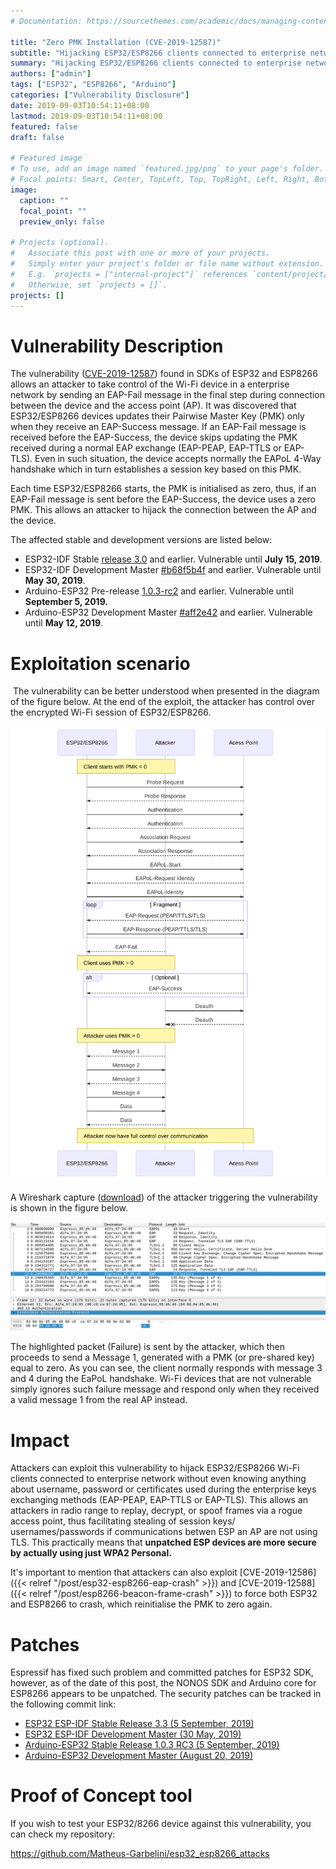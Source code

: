 ```yaml
---
# Documentation: https://sourcethemes.com/academic/docs/managing-content/

title: "Zero PMK Installation (CVE-2019-12587)"
subtitle: "Hijacking ESP32/ESP8266 clients connected to enterprise networks"
summary: "Hijacking ESP32/ESP8266 clients connected to enterprise networks"
authors: ["admin"]
tags: ["ESP32", "ESP8266", "Arduino"]
categories: ["Vulnerability Disclosure"]
date: 2019-09-03T10:54:11+08:00
lastmod: 2019-09-03T10:54:11+08:00
featured: false
draft: false

# Featured image
# To use, add an image named `featured.jpg/png` to your page's folder.
# Focal points: Smart, Center, TopLeft, Top, TopRight, Left, Right, BottomLeft, Bottom, BottomRight.
image:
  caption: ""
  focal_point: ""
  preview_only: false

# Projects (optional).
#   Associate this post with one or more of your projects.
#   Simply enter your project's folder or file name without extension.
#   E.g. `projects = ["internal-project"]` references `content/project/deep-learning/index.md`.
#   Otherwise, set `projects = []`.
projects: []
---
```


# Vulnerability Description

The vulnerability ([CVE-2019-12587](https://cve.mitre.org/cgi-bin/cvename.cgi?name=CVE-2019-12587)) found in SDKs of ESP32 and ESP8266 allows an attacker to take control of the Wi-Fi device in a enterprise network by sending an EAP-Fail message in the final step during connection between the device and the access point (AP). It was discovered that ESP32/ESP8266 devices updates their Pairwise Master Key (PMK) only when they receive an EAP-Success message. If an EAP-Fail message is received before the EAP-Success, the device skips updating the PMK received during a normal EAP exchange (EAP-PEAP, EAP-TTLS or EAP-TLS). Even in such situation, the device accepts normally the EAPoL 4-Way handshake which in turn establishes a session key based on this PMK.

Each time ESP32/ESP8266 starts, the PMK is initialised as zero, thus, if an EAP-Fail message is sent before the EAP-Success, the device uses a zero PMK. This allows an attacker to hijack the connection between the AP and the device.

The affected stable and development versions are listed below:

* ESP32-IDF Stable [release 3.0](https://github.com/espressif/ESP8266_NONOS_SDK/releases/tag/v3.0) and earlier. Vulnerable until **July 15, 2019**.
* ESP32-IDF Development Master [#b68f5b4f](https://github.com/espressif/esp-idf/commit/b68f5b4f8cae3d315a4d82dea5f5a623a18e0c72) and earlier. Vulnerable until **May 30, 2019**.
* Arduino-ESP32 Pre-release [1.0.3-rc2](https://github.com/espressif/arduino-esp32/releases/tag/1.0.3-rc2) and earlier. Vulnerable until **September 5, 2019.**
* Arduino-ESP32 Development Master [#aff2e42](https://github.com/espressif/arduino-esp32/commit/aff2e42ac612e32e6c52283e16d85d83ed6ef03b) and earlier.  Vulnerable until **May 12, 2019**.

# Exploitation scenario

​	The vulnerability can be better understood when presented in the diagram of the figure below. At the end of the exploit, the attacker has control over the encrypted Wi-Fi session of ESP32/ESP8266.

<img src="zero_pmk_diagram.png" alt="drawing" width="550"/>

A Wireshark capture ([download](capture_vulnerability_TTLS.pcapng)) of the attacker triggering the vulnerability is shown in the figure below.

![wireshark_capture](wireshark_capture.png)

 The highlighted packet (Failure) is sent by the attacker, which then proceeds to send a Message 1, generated with a PMK (or pre-shared key) equal to zero. As you can see, the client normally responds with message 3 and 4 during the EaPoL handshake. Wi-Fi devices that are not vulnerable simply ignores such failure message and respond only when they received a valid message 1 from the real AP instead.

# Impact

Attackers can exploit this vulnerability to hijack ESP32/ESP8266 Wi-Fi clients connected to enterprise network without even knowing anything about username, password or certificates used during the enterprise keys exchanging methods (EAP-PEAP, EAP-TTLS or EAP-TLS). This allows an attackers in radio range to replay, decrypt, or spoof frames via a rogue access point, thus facilitating stealing of session keys/ usernames/passwords if communications betwen ESP an AP are not using TLS. This practically means that **unpatched ESP devices are more secure by actually using just WPA2 Personal.**

It's important to mention that attackers can also exploit [CVE-2019-12586]({{< relref "/post/esp32-esp8266-eap-crash" >}}) and [CVE-2019-12588]({{< relref "/post/esp8266-beacon-frame-crash" >}}) to force both ESP32 and ESP8266 to crash, which reinitialise the PMK to zero again.

# Patches

Espressif has fixed such problem and committed patches for ESP32 SDK, however, as of the date of this post, the NONOS SDK and Arduino core for ESP8266 appears to be unpatched. The security patches can be tracked in the following commit link:

- [ESP32 ESP-IDF Stable Release 3.3 (5 September, 2019)](https://github.com/espressif/esp-idf/releases/tag/v3.3)
- [ESP32 ESP-IDF Development Master (30 May, 2019)](https://github.com/espressif/esp-idf/commit/8009320fb44abaf8acf8a1e1a38a67fc4c8d458c)
- [Arduino-ESP32 Stable Release 1.0.3 RC3 (5 September, 2019)](https://github.com/espressif/arduino-esp32/releases/tag/1.0.3-rc3)
- [Arduino-ESP32 Development Master (August  20,  2019)](https://github.com/espressif/arduino-esp32/commit/d5e2bb12ca02ae9066e9dad84d9dbf268aca6fa3)

# Proof of Concept tool

If you wish to test your ESP32/8266 device against this vulnerability, you can check my repository:

https://github.com/Matheus-Garbelini/esp32_esp8266_attacks
